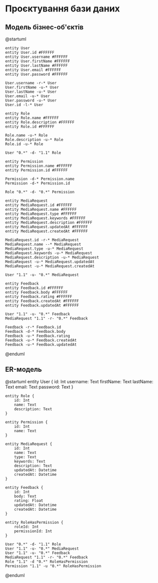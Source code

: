 # Проєктування бази даних

## Модель бізнес-об'єктів

@startuml

    entity User
    entity User.id #FFFFFF
    entity User.username #FFFFFF
    entity User.firstName #FFFFFF
    entity User.lastName #FFFFFF
    entity User.email #FFFFFF
    entity User.password #FFFFFF

    User.username -r-* User
    User.firstName -u-* User
    User.lastName -u-* User
    User.email -u-* User
    User.password -u-* User
    User.id -l-* User

    entity Role
    entity Role.name #FFFFFF
    entity Role.description #FFFFFF
    entity Role.id #FFFFFF

    Role.name -u-* Role
    Role.description -u-* Role
    Role.id -u-* Role

    User "0.*" -d- "1.1" Role

    entity Permission
    entity Permission.name #FFFFFF
    entity Permission.id #FFFFFF

    Permission -d-* Permission.name
    Permission -d-* Permission.id

    Role "0.*" -d- "0.*" Permission

    entity MediaRequest
    entity MediaRequest.id #FFFFFF
    entity MediaRequest.name #FFFFFF
    entity MediaRequest.type #FFFFFF
    entity MediaRequest.keywords #FFFFFF
    entity MediaRequest.description #FFFFFF
    entity MediaRequest.updatedAt #FFFFFF
    entity MediaRequest.createdAt #FFFFFF

    MediaRequest.id -r-* MediaRequest
    MediaRequest.name --* MediaRequest
    MediaRequest.type -u-* MediaRequest
    MediaRequest.keywords -u-* MediaRequest
    MediaRequest.description -u-* MediaRequest
    MediaRequest -u-* MediaRequest.updatedAt
    MediaRequest -u-* MediaRequest.createdAt

    User "1.1" -u- "0.*" MediaRequest

    entity Feedback
    entity Feedback.id #FFFFFF
    entity Feedback.body #FFFFFF
    entity Feedback.rating #FFFFFF
    entity Feedback.createdAt #FFFFFF
    entity Feedback.updatedAt #FFFFFF

    User "1.1" -u- "0.*" Feedback
    MediaRequest "1.1" -r- "0.*" Feedback

    Feedback -r-* Feedback.id
    Feedback -d-* Feedback.body
    Feedback -u-* Feedback.rating
    Feedback -u-* Feedback.createdAt
    Feedback -u-* Feedback.updatedAt

@enduml

## ER-модель

@startuml
    entity User {
        id: Int
        username: Text
        firstName: Text
        lastName: Text
        email: Text
        password: Text
    }

    entity Role {
        id: Int
        name: Text
        description: Text
    }

    entity Permission {
        id: Int
        name: Text
    }

    entity MediaRequest {
        id: Int
        name: Text
        type: Text
        keywords: Text
        description: Text
        updatedAt: Datetime
        createdAt: Datetime
    }

    entity Feedback {
        id: Int
        body: Text
        rating: Float
        updatedAt: Datetime
        createdAt: Datetime
    }

    entity RoleHasPermission {
        roleId: Int
        permissionId: Int
    }

    User "0.*" -d- "1.1" Role
    User "1.1" -u- "0.*" MediaRequest
    User "1.1" -u- "0.*" Feedback
    MediaRequest "1.1" -r- "0.*" Feedback
    Role "1.1" -d "0.*" RoleHasPermission
    Permission "1.1" -u "0.*" RoleHasPermission

@enduml